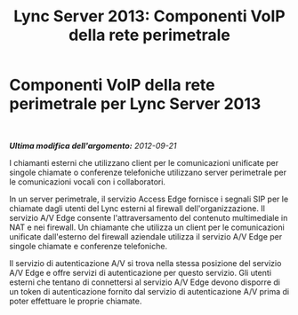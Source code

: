﻿---
title: 'Lync Server 2013: Componenti VoIP della rete perimetrale'
TOCTitle: Componenti VoIP della rete perimetrale
ms:assetid: 74230008-695d-436a-90b9-9cd060c70f7b
ms:mtpsurl: https://technet.microsoft.com/it-it/library/Gg398559(v=OCS.15)
ms:contentKeyID: 49300981
ms.date: 08/24/2015
mtps_version: v=OCS.15
ms.translationtype: HT
---

# Componenti VoIP della rete perimetrale per Lync Server 2013

 

_**Ultima modifica dell'argomento:** 2012-09-21_

I chiamanti esterni che utilizzano client per le comunicazioni unificate per singole chiamate o conferenze telefoniche utilizzano server perimetrale per le comunicazioni vocali con i collaboratori.

In un server perimetrale, il servizio Access Edge fornisce i segnali SIP per le chiamate dagli utenti del Lync esterni al firewall dell'organizzazione. Il servizio A/V Edge consente l'attraversamento del contenuto multimediale in NAT e nei firewall. Un chiamante che utilizza un client per le comunicazioni unificate dall'esterno del firewall aziendale utilizza il servizio A/V Edge per singole chiamate e conferenze telefoniche.

Il servizio di autenticazione A/V si trova nella stessa posizione del servizio A/V Edge e offre servizi di autenticazione per questo servizio. Gli utenti esterni che tentano di connettersi al servizio A/V Edge devono disporre di un token di autenticazione fornito dal servizio di autenticazione A/V prima di poter effettuare le proprie chiamate.

